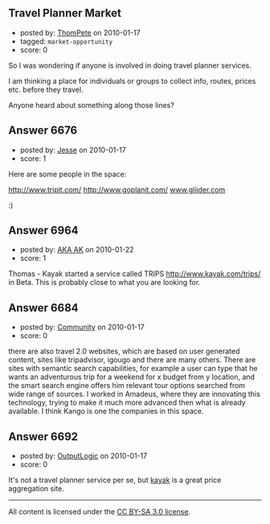 ## Travel Planner Market

- posted by: [ThomPete](https://stackexchange.com/users/-1/1186-thompete) on 2010-01-17
- tagged: `market-opportunity`
- score: 0

So I was wondering if anyone is involved in doing travel planner services.

I am thinking a place for individuals or groups to collect info, routes, prices etc. before they travel.

Anyone heard about something along those lines?


## Answer 6676

- posted by: [Jesse](https://stackexchange.com/users/-1/2244-jesse) on 2010-01-17
- score: 1

Here are some people in the space:

http://www.tripit.com/
http://www.goplanit.com/
www.gliider.com


:)


## Answer 6964

- posted by: [AKA AK](https://stackexchange.com/users/-1/1711-aka-ak) on 2010-01-22
- score: 1

<p>Thomas - Kayak started a service called TRIPS <a href="http://www.kayak.com/trips/" rel="nofollow">http://www.kayak.com/trips/</a> in Beta.  This is probably close to what you are looking for.</p>



## Answer 6684

- posted by: [Community](https://stackexchange.com/users/-1/-1-community) on 2010-01-17
- score: 0

there are also travel 2.0 websites, which are based on user generated content, sites like tripadvisor, igougo and there are many others. There are sites with semantic search capabilities, for example a user can type that he wants an adventurous trip for a weekend for x budget from y location, and the smart search engine offers him relevant tour options searched from wide range of sources. I worked in Amadeus, where they are innovating this technology, trying to make it much more advanced then what is already available. I think Kango is one the companies in this space. 


## Answer 6692

- posted by: [OutputLogic](https://stackexchange.com/users/-1/1096-outputlogic) on 2010-01-17
- score: 0

<p>It's not a travel planner service per se, but <a href="http://kayak.com" rel="nofollow">kayak</a> is a great price aggregation site.</p>




---

All content is licensed under the [CC BY-SA 3.0 license](https://creativecommons.org/licenses/by-sa/3.0/).
